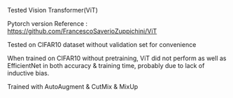 Tested Vision Transformer(ViT)

Pytorch version Reference : https://github.com/FrancescoSaverioZuppichini/ViT

Tested on CIFAR10 dataset without validation set for convenience

When trained on CIFAR10 without pretraining, ViT did not perform as well as EfficientNet in both accuracy & training time, probably due to lack of inductive bias.

Trained with AutoAugment & CutMix & MixUp
